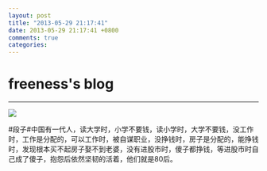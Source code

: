 ```yaml
---
layout: post
title: "2013-05-29 21:17:41"
date: 2013-05-29 21:17:41 +0800
comments: true
categories: 
---
```


# freeness's blog

----------

![](http://okqmqrbgo.bkt.clouddn.com/201305292117411.jpg)

>
\#段子\#中国有一代人，读大学时，小学不要钱，读小学时，大学不要钱，没工作时，工作是分配的，可以工作时，被自谋职业，没挣钱时，房子是分配的，能挣钱时，发现根本买不起房子娶不到老婆，没有进股市时，傻子都挣钱，等进股市时自己成了傻子，抱怨后依然坚韧的活着，他们就是80后。
